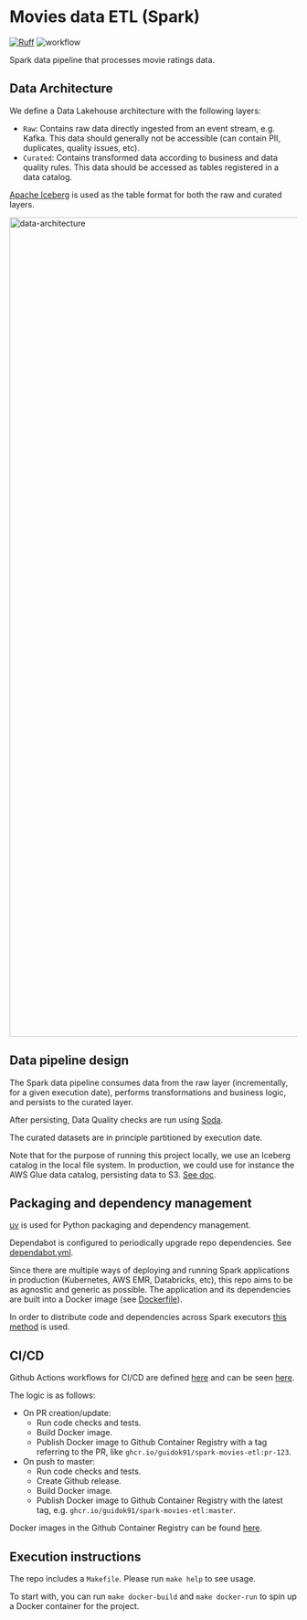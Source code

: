 # Movies data ETL (Spark)
[![Ruff](https://img.shields.io/endpoint?url=https://raw.githubusercontent.com/astral-sh/ruff/main/assets/badge/v2.json)](https://github.com/astral-sh/ruff)
![workflow](https://github.com/guidok91/spark-movies-etl/actions/workflows/ci-cd-push.yml/badge.svg)

Spark data pipeline that processes movie ratings data.

## Data Architecture
We define a Data Lakehouse architecture with the following layers:
- `Raw`: Contains raw data directly ingested from an event stream, e.g. Kafka. This data should generally not be accessible (can contain PII, duplicates, quality issues, etc).
- `Curated`: Contains transformed data according to business and data quality rules. This data should be accessed as tables registered in a data catalog.

[Apache Iceberg](https://iceberg.apache.org/) is used as the table format for both the raw and curated layers.

<img width="1434" alt="data-architecture" src="https://github.com/user-attachments/assets/256f8504-a072-4508-80c5-c66dffdf3d74" />


## Data pipeline design
The Spark data pipeline consumes data from the raw layer (incrementally, for a given execution date), performs transformations and business logic, and persists to the curated layer.

After persisting, Data Quality checks are run using [Soda](https://docs.soda.io/soda-core/overview-main.html).

The curated datasets are in principle partitioned by execution date.

Note that for the purpose of running this project locally, we use an Iceberg catalog in the local file system.
In production, we could use for instance the AWS Glue data catalog, persisting data to S3. [See doc](https://docs.aws.amazon.com/glue/latest/dg/aws-glue-programming-etl-format-iceberg.html).

## Packaging and dependency management
[uv](https://docs.astral.sh/uv) is used for Python packaging and dependency management.

Dependabot is configured to periodically upgrade repo dependencies. See [dependabot.yml](.github/dependabot.yml).

Since there are multiple ways of deploying and running Spark applications in production (Kubernetes, AWS EMR, Databricks, etc), this repo aims to be as agnostic and generic as possible. The application and its dependencies are built into a Docker image (see [Dockerfile](Dockerfile)).

In order to distribute code and dependencies across Spark executors [this method](https://spark.apache.org/docs/latest/api/python/user_guide/python_packaging.html#using-pyspark-native-features) is used.

## CI/CD
Github Actions workflows for CI/CD are defined [here](.github/workflows) and can be seen [here](https://github.com/guidok91/spark-movies-etl/actions).

The logic is as follows:
* On PR creation/update:
  * Run code checks and tests.
  * Build Docker image.
  * Publish Docker image to Github Container Registry with a tag referring to the PR, like `ghcr.io/guidok91/spark-movies-etl:pr-123`.
* On push to master:
  * Run code checks and tests.
  * Create Github release.
  * Build Docker image.
  * Publish Docker image to Github Container Registry with the latest tag, e.g. `ghcr.io/guidok91/spark-movies-etl:master`.

Docker images in the Github Container Registry can be found [here](https://github.com/guidok91/spark-movies-etl/pkgs/container/spark-movies-etl).

## Execution instructions
The repo includes a `Makefile`. Please run `make help` to see usage.

To start with, you can run `make docker-build` and `make docker-run` to spin up a Docker container for the project.
